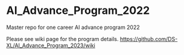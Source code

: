 # AI_Advance_Program_2022
Master repo for one career AI advance program 2022

Please see wiki page for the program details. 
https://github.com/DS-XL/AI_Advance_Program_2023/wiki
